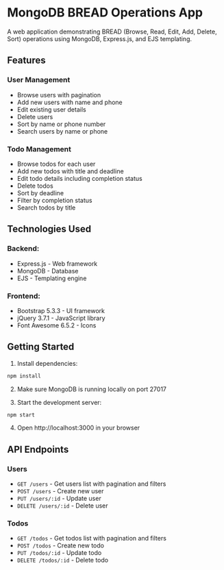 # MongoDB BREAD Operations App

A web application demonstrating BREAD (Browse, Read, Edit, Add, Delete, Sort) operations using MongoDB, Express.js, and EJS templating.

## Features

### User Management
- Browse users with pagination
- Add new users with name and phone
- Edit existing user details
- Delete users
- Sort by name or phone number
- Search users by name or phone

### Todo Management
- Browse todos for each user
- Add new todos with title and deadline
- Edit todo details including completion status
- Delete todos
- Sort by deadline
- Filter by completion status
- Search todos by title

## Technologies Used

### Backend:
- Express.js - Web framework
- MongoDB - Database
- EJS - Templating engine

### Frontend:
- Bootstrap 5.3.3 - UI framework
- jQuery 3.7.1 - JavaScript library
- Font Awesome 6.5.2 - Icons

## Getting Started

1. Install dependencies:
```bash
npm install
```

2. Make sure MongoDB is running locally on port 27017

3. Start the development server:
```bash
npm start
```

4. Open http://localhost:3000 in your browser

## API Endpoints

### Users
- `GET /users` - Get users list with pagination and filters
- `POST /users` - Create new user
- `PUT /users/:id` - Update user
- `DELETE /users/:id` - Delete user

### Todos
- `GET /todos` - Get todos list with pagination and filters
- `POST /todos` - Create new todo
- `PUT /todos/:id` - Update todo
- `DELETE /todos/:id` - Delete todo
